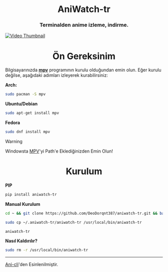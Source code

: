 <h1 align="center">
<strong> AniWatch-tr </strong>
</h1>

<h3 align="center">
    Terminalden anime izleme, indirme.
</h3>

[![Video Thumbnail](https://github.com/user-attachments/assets/8b9a9b5f-19a6-4c1c-872a-8026ed95ed1f)](https://github.com/user-attachments/assets/8b9a9b5f-19a6-4c1c-872a-8026ed95ed1f)

<h1 align="center">
    <b>Ön Gereksinim</b>
</h1>

Bilgisayarınızda [**mpv**](https://github.com/mpv-player/mpv) programının kurulu olduğundan emin olun. Eğer kurulu değilse, aşağıdaki adımları izleyerek kurabilirsiniz:

**Arch:**
```bash
sudo pacman -S mpv
```
**Ubuntu/Debian**
```bash
sudo apt-get install mpv
```
**Fedora**
```bash
sudo dnf install mpv
```

> [!WARNING]  
> Windowsta [MPV](https://github.com/shinchiro/mpv-winbuild-cmake/releases)'yi Path'e Eklediğinizden Emin Olun!

<h1 align="center">
    <b>Kurulum</b>
</h1>

**PIP**
```bash
pip install aniwatch-tr
```

**Manual Kurulum**
```bash
cd ~ && git clone https://github.com/DeoDorqnt387/aniwatch-tr.git && bash aniwatch-tr/install.sh
```
```bash
sudo cp ~/.aniwatch-tr/aniwatch-tr /usr/local/bin/aniwatch-tr
```
```bash
aniwatch-tr
```
**Nasıl Kaldırılır?**
```bash
sudo rm -r /usr/local/bin/aniwatch-tr
```

<hr>

[Ani-cli](https://github.com/pystardust/ani-cli)'den Esinlenilmiştir.
